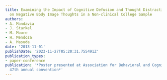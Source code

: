 ```yaml
---
title: Examining the Impact of Cognitive Defusion and Thought Distraction Techniques
  on Negative Body Image Thoughts in a Non-clinical College Sample
authors:
- A. Mandavia
- J. Starkel
- M. Moore
- H. Mendoza
- A. Masuda
date: '2013-11-01'
publishDate: '2023-11-27T05:20:31.755491Z'
publication_types:
- paper-conference
publication: '*Poster presented at Association for Behavioral and Cognitive Therapies
  47th annual convention*'
---
```

